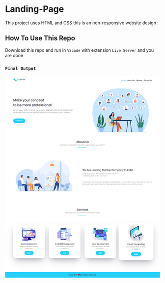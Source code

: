# Landing-Page
This project uses HTML and CSS this is an non-responsive website design :

## How To Use This Repo
Download this repo and run in `VScode` with extension `Live Server`  and you are done 

### `Final Output`

![Start](./assets/snapshot.png)
